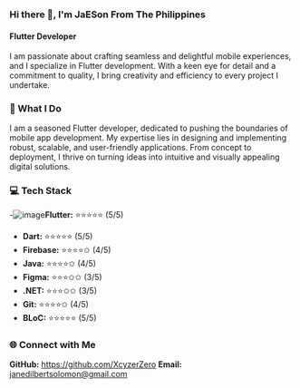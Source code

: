 ### Hi there 👋, I'm JaESon From The Philippines
#### Flutter Developer

I am passionate about crafting seamless and delightful mobile experiences, and I specialize in Flutter development. With a keen eye for detail and a commitment to quality, I bring creativity and efficiency to every project I undertake.

### 🚀 What I Do

I am a seasoned Flutter developer, dedicated to pushing the boundaries of mobile app development. My expertise lies in designing and implementing robust, scalable, and user-friendly applications. From concept to deployment, I thrive on turning ideas into intuitive and visually appealing digital solutions.

### 💻 Tech Stack

-![image](https://github.com/XcyzerZero/XcyzerZero/assets/53414581/91dd217c-0ae9-4e46-be48-1aa77c9d960f)**Flutter:**    ⭐️⭐️⭐️⭐️⭐️  (5/5)
- **Dart:**       ⭐️⭐️⭐️⭐️⭐️  (5/5)
- **Firebase:**   ⭐️⭐️⭐️⭐️✩  (4/5)
- **Java:**       ⭐️⭐️⭐️⭐️✩  (4/5)
- **Figma:**      ⭐️⭐️⭐️✩✩  (3/5)
- **.NET:**       ⭐️⭐️⭐️✩✩  (3/5)
- **Git:**        ⭐️⭐️⭐️⭐️✩  (4/5)
- **BLoC:**       ⭐️⭐️⭐️⭐️⭐️  (5/5)

### 🌐 Connect with Me
**GitHub:** https://github.com/XcyzerZero
**Email:** janedilbertsolomon@gmail.com 
